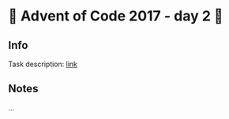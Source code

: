 # 🎄 Advent of Code 2017 - day 2 🎄

## Info

Task description: [link](https://adventofcode.com/2017/day/2)

## Notes

...